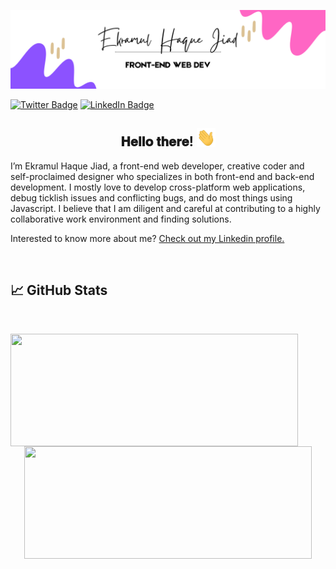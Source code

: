 [![Jiad's GitHub Banner](./GitHubHeader.png)]()

[![Twitter Badge](https://img.shields.io/badge/Twitter-Profile-informational?style=flat&logo=twitter&logoColor=white&color=1CA2F1)](https://twitter.com/CalmJiad)
[![LinkedIn Badge](https://img.shields.io/badge/LinkedIn-Profile-informational?style=flat&logo=linkedin&logoColor=white&color=0D76A8)](https://www.linkedin.com/in/CalmJiad)

<h2 align="center">
 𝐇𝐞𝐥𝐥𝐨 𝐭𝐡𝐞𝐫𝐞! <Fellow Programmaers /> <img src="https://github.com/ABSphreak/ABSphreak/blob/master/gifs/Hi.gif" width="30px">
</h2>

I’m Ekramul Haque Jiad, a front-end web developer, creative coder and self-proclaimed designer who specializes in both front-end and back-end development. I mostly love to develop cross-platform web applications, debug ticklish issues and conflicting bugs, and do most things using Javascript. I believe that I am diligent and careful at contributing to a highly collaborative work environment and finding solutions. 

Interested to know more about me? [Check out my Linkedin profile.](https://www.linkedin.com/in/CalmJiad)

<br>

## &#x1f4c8; GitHub Stats

<br>

<p align="center">
<a href="https://github.com/calmjiad">
  <img align="left" height="180em" width="460em" src="https://github-readme-stats-eight-theta.vercel.app/api?username=calmjiad&show_icons=true&theme=gotham&include_all_commits=true&count_private=true"/>
  <img align="rightt" height="180em" width="460em" src="https://github-readme-stats-eight-theta.vercel.app/api/top-langs/?username=calmjiad&layout=compact&langs_count=8&theme=gotham"/>
</a>
</p>
